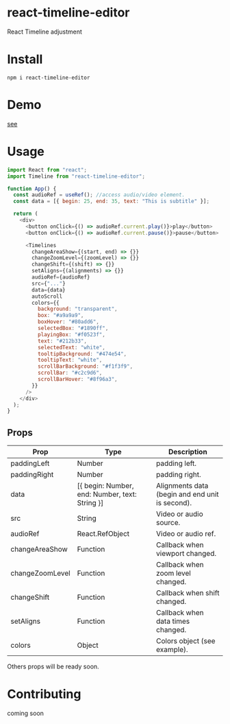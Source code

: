 # react-timeline-editor

React Timeline adjustment

# Install

```
npm i react-timeline-editor
```

# Demo

[see](https://codesandbox.io/s/vibrant-yalow-2og1l)

# Usage

```javascript
import React from "react";
import Timeline from "react-timeline-editor";

function App() {
  const audioRef = useRef(); //access audio/video element.
  const data = [{ begin: 25, end: 35, text: "This is subtitle" }];

  return (
    <div>
      <button onClick={() => audioRef.current.play()}>play</button>
      <button onClick={() => audioRef.current.pause()}>pause</button>

      <Timelines
        changeAreaShow={(start, end) => {}}
        changeZoomLevel={(zoomLevel) => {}}
        changeShift={(shift) => {}}
        setAligns={(alignments) => {}}
        audioRef={audioRef}
        src={"..."}
        data={data}
        autoScroll
        colors={{
          background: "transparent",
          box: "#a9a9a9",
          boxHover: "#80add6",
          selectedBox: "#1890ff",
          playingBox: "#f0523f",
          text: "#212b33",
          selectedText: "white",
          tooltipBackground: "#474e54",
          tooltipText: "white",
          scrollBarBackground: "#f1f3f9",
          scrollBar: "#c2c9d6",
          scrollBarHover: "#8f96a3",
        }}
      />
    </div>
  );
}
```

## Props

| Prop            | Type                                           | Description                                     |
| --------------- | ---------------------------------------------- | ----------------------------------------------- |
| paddingLeft     | Number                                         | padding left.                                   |
| paddingRight    | Number                                         | padding right.                                  |
| data            | [{ begin: Number, end: Number, text: String }] | Alignments data (begin and end unit is second). |
| src             | String                                         | Video or audio source.                          |
| audioRef        | React.RefObject                                | Video or audio ref.                             |
| changeAreaShow  | Function                                       | Callback when viewport changed.                 |
| changeZoomLevel | Function                                       | Callback when zoom level changed.               |
| changeShift     | Function                                       | Callback when shift changed.                    |
| setAligns       | Function                                       | Callback when data times changed.               |
| colors          | Object                                         | Colors object (see example).                    |

Others props will be ready soon.

# Contributing

coming soon
